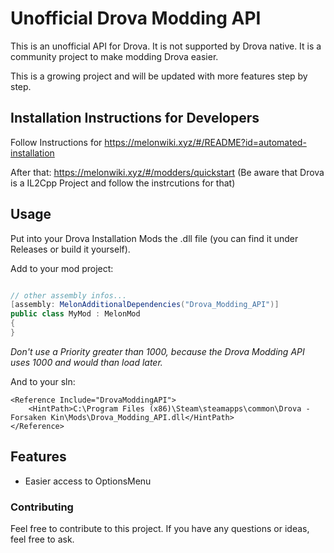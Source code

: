 # Unofficial Drova Modding API

This is an unofficial API for Drova. It is not supported by Drova native. It is a community project to make modding Drova easier.

This is a growing project and will be updated with more features step by step.

## Installation Instructions for Developers

Follow Instructions for https://melonwiki.xyz/#/README?id=automated-installation

After that: https://melonwiki.xyz/#/modders/quickstart (Be aware that Drova is a IL2Cpp Project and follow the instrcutions for that)

## Usage
Put into your Drova Installation Mods the .dll file (you can find it under Releases or build it yourself).

Add to your mod project:

```csharp

// other assembly infos...
[assembly: MelonAdditionalDependencies("Drova_Modding_API")]
public class MyMod : MelonMod
{
}
```
*Don't use a Priority greater than 1000, because the Drova Modding API uses 1000 and would than load later.*


And to your sln: 
```sln
<Reference Include="DrovaModdingAPI">
	<HintPath>C:\Program Files (x86)\Steam\steamapps\common\Drova - Forsaken Kin\Mods\Drova_Modding_API.dll</HintPath>
</Reference>
```


## Features
- Easier access to OptionsMenu

### Contributing
Feel free to contribute to this project. If you have any questions or ideas, feel free to ask.